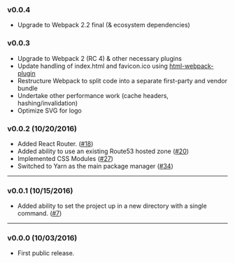 ### v0.0.4
- Upgrade to Webpack 2.2 final (& ecosystem dependencies)

### v0.0.3
- Upgrade to Webpack 2 (RC 4) & other necessary plugins
- Update handling of index.html and favicon.ico using [html-webpack-plugin](https://github.com/ampedandwired/html-webpack-plugin)
- Restructure Webpack to split code into a separate first-party and vendor bundle
- Undertake other performance work (cache headers, hashing/invalidation)
- Optimize SVG for logo

### v0.0.2 (10/20/2016)
- Added React Router. ([#18](https://github.com/bjacobel/rak/issues/18))
- Added ability to use an existing Route53 hosted zone ([#20](https://github.com/bjacobel/rak/issues/20))
- Implemented CSS Modules ([#27](https://github.com/bjacobel/rak/issues/27))
- Switched to Yarn as the main package manager ([#34](https://github.com/bjacobel/rak/issues/34))

---
### v0.0.1 (10/15/2016)
- Added ability to set the project up in a new directory with a single command. ([#7](https://github.com/bjacobel/rak/issues/7))

---
### v0.0.0 (10/03/2016)
- First public release.
